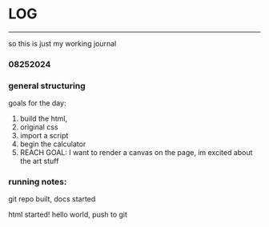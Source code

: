 # LOG
___
so this is just my working journal


### 08252024

### general structuring

goals for the day:

1. build the html, 
2. original css 
3. import a script
4. begin the calculator
5. REACH GOAL: I want to render a canvas on the page, im excited about the art stuff


### running notes:
git repo built, docs started

html started! hello world, push to git

